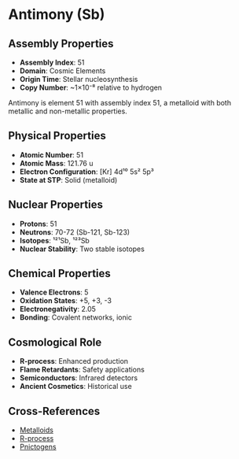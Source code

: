 # Antimony (Sb)

## Assembly Properties
- **Assembly Index**: 51
- **Domain**: Cosmic Elements
- **Origin Time**: Stellar nucleosynthesis
- **Copy Number**: ~1×10⁻⁸ relative to hydrogen

Antimony is element 51 with assembly index 51, a metalloid with both metallic and non-metallic properties.

## Physical Properties
- **Atomic Number**: 51
- **Atomic Mass**: 121.76 u
- **Electron Configuration**: [Kr] 4d¹⁰ 5s² 5p³
- **State at STP**: Solid (metalloid)

## Nuclear Properties
- **Protons**: 51
- **Neutrons**: 70-72 (Sb-121, Sb-123)
- **Isotopes**: ¹²¹Sb, ¹²³Sb
- **Nuclear Stability**: Two stable isotopes

## Chemical Properties
- **Valence Electrons**: 5
- **Oxidation States**: +5, +3, -3
- **Electronegativity**: 2.05
- **Bonding**: Covalent networks, ionic

## Cosmological Role
- **R-process**: Enhanced production
- **Flame Retardants**: Safety applications
- **Semiconductors**: Infrared detectors
- **Ancient Cosmetics**: Historical use

## Cross-References
- [Metalloids](/domains/cosmic/elements/metalloids.md)
- [R-process](/domains/cosmic/processes/r_process.md)
- [Pnictogens](/domains/cosmic/elements/pnictogens.md)